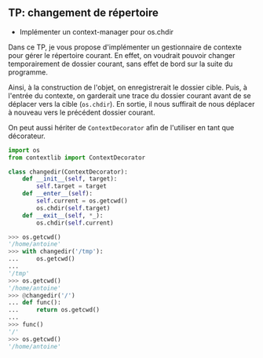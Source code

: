 ## TP: changement de répertoire

- Implémenter un context-manager pour os.chdir

Dans ce TP, je vous propose d'implémenter un gestionnaire de contexte pour gérer le répertoire courant.
En effet, on voudrait pouvoir changer temporairement de dossier courant, sans effet de bord sur la suite du programme.

Ainsi, à la construction de l'objet, on enregistrerait le dossier cible.
Puis, à l'entrée du contexte, on garderait une trace du dossier courant avant de se déplacer vers la cible (`os.chdir`).
En sortie, il nous suffirait de nous déplacer à nouveau vers le précédent dossier courant.

On peut aussi hériter de `ContextDecorator` afin de l'utiliser en tant que décorateur.

```python
import os
from contextlib import ContextDecorator

class changedir(ContextDecorator):
    def __init__(self, target):
        self.target = target
    def __enter__(self):
        self.current = os.getcwd()
        os.chdir(self.target)
    def __exit__(self, *_):
        os.chdir(self.current)
```

```python
>>> os.getcwd()
'/home/antoine'
>>> with changedir('/tmp'):
...     os.getcwd()
...
'/tmp'
>>> os.getcwd()
'/home/antoine'
>>> @changedir('/')
... def func():
...     return os.getcwd()
...
>>> func()
'/'
>>> os.getcwd()
'/home/antoine'
```
